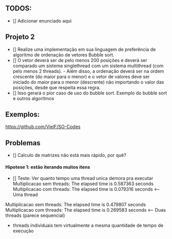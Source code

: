 ## TODOS:
- [] Adicionar enunciado aqui

## Projeto 2
- [] Realize uma implementação em sua linguagem de preferência de algoritmo de ordenação de vetores
Bubble sort.
- [] O vetor deverá ser de pelo menos 200 posições e deverá ser comparado um sistema singlethread com um sistema multithread (com pelo menos 2 threads). - Além disso, a ordenação deverá
ser na ordem crescente (do maior para o menor) e o vetor de valores deve ser iniciado do maior para o
menor (descrente) não importando o valor das posições, desde que respeita essa regra. 
- [] Isso gerará o pior caso de uso do bubble sort. Exemplo do bubble sort e outros algoritmos

## Exemplos:
https://github.com/VielF/SO-Codes


## Problemas
- [] Calculo de matrizes não está mais rápido, por quê? 
#### Hipotese 1: estão iterando muitos itens
- [] Teste: Ver quanto tempo uma thread unica demora pra executar
Multiplicacao sem threads: 
The elapsed time is 0.587363 seconds
Multiplicacao com threads: 
The elapsed time is 0.079316 seconds <-- Uma thread

Multiplicacao sem threads: 
The elapsed time is 0.479807 seconds
Multiplicacao com threads: 
The elapsed time is 0.269583 seconds <-- Duas threads (parece sequencial)

- threads individuais tem virtualmente a mesma quantidade de tempo de execução